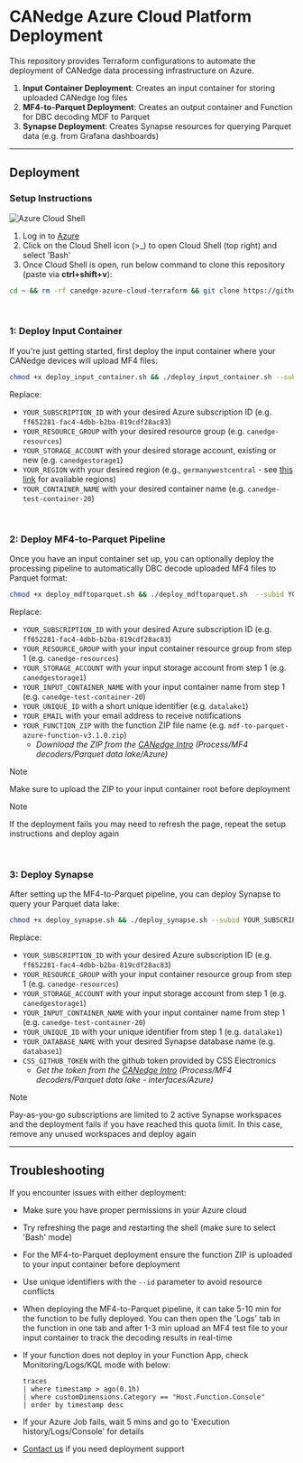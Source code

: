 # CANedge Azure Cloud Platform Deployment

This repository provides Terraform configurations to automate the deployment of CANedge data processing infrastructure on Azure.

1. **Input Container Deployment**: Creates an input container for storing uploaded CANedge log files
2. **MF4-to-Parquet Deployment**: Creates an output container and Function for DBC decoding MDF to Parquet
3. **Synapse Deployment**: Creates Synapse resources for querying Parquet data (e.g. from Grafana dashboards)

----------

## Deployment

### Setup Instructions

![Azure Cloud Shell](http://canlogger1000.csselectronics.com/img/azure-console-setup-terraform-crop.png)

1. Log in to [Azure](https://portal.azure.com/#home)
3. Click on the Cloud Shell icon (>_) to open Cloud Shell (top right) and select 'Bash'
4. Once Cloud Shell is open, run below command to clone this repository (paste via **ctrl+shift+v**):

```bash
cd ~ && rm -rf canedge-azure-cloud-terraform && git clone https://github.com/CSS-Electronics/canedge-azure-cloud-terraform.git && cd canedge-azure-cloud-terraform
```


&nbsp;

### 1: Deploy Input Container

If you're just getting started, first deploy the input container where your CANedge devices will upload MF4 files:

```bash
chmod +x deploy_input_container.sh && ./deploy_input_container.sh --subid YOUR_SUBSCRIPTION_ID  --resourcegroup YOUR_RESOURCE_GROUP --storageaccount YOUR_STORAGE_ACCOUNT --region YOUR_REGION --container YOUR_CONTAINER_NAME
```

Replace:
- `YOUR_SUBSCRIPTION_ID` with your desired Azure subscription ID (e.g. `ff652281-fac4-4dbb-b2ba-819cdf28ac83`)
- `YOUR_RESOURCE_GROUP` with your desired resource group (e.g. `canedge-resources`)
- `YOUR_STORAGE_ACCOUNT` with your desired storage account, existing or new (e.g. `canedgestorage1`)
- `YOUR_REGION` with your desired region (e.g., `germanywestcentral` - see [this link](https://azuretracks.com/2021/04/current-azure-region-names-reference/) for available regions)
- `YOUR_CONTAINER_NAME` with your desired container name (e.g. `canedge-test-container-20`)

&nbsp;

### 2: Deploy MF4-to-Parquet Pipeline

Once you have an input container set up, you can optionally deploy the processing pipeline to automatically DBC decode uploaded MF4 files to Parquet format:

```bash
chmod +x deploy_mdftoparquet.sh && ./deploy_mdftoparquet.sh  --subid YOUR_SUBSCRIPTION_ID --resourcegroup YOUR_RESOURCE_GROUP --storageaccount YOUR_STORAGE_ACCOUNT --container YOUR_INPUT_CONTAINER_NAME --id YOUR_UNIQUE_ID --email YOUR_EMAIL --zip YOUR_FUNCTION_ZIP

```

Replace:
- `YOUR_SUBSCRIPTION_ID` with your desired Azure subscription ID (e.g. `ff652281-fac4-4dbb-b2ba-819cdf28ac83`)
- `YOUR_RESOURCE_GROUP` with your input container resource group from step 1 (e.g. `canedge-resources`)
- `YOUR_STORAGE_ACCOUNT` with your input storage account from step 1 (e.g. `canedgestorage1`)
- `YOUR_INPUT_CONTAINER_NAME` with your input container name from step 1 (e.g. `canedge-test-container-20`)
- `YOUR_UNIQUE_ID` with a short unique identifier (e.g. `datalake1`)
- `YOUR_EMAIL` with your email address to receive notifications
- `YOUR_FUNCTION_ZIP` with the function ZIP file name (e.g. `mdf-to-parquet-azure-function-v3.1.0.zip`)
  - *Download the ZIP from the [CANedge Intro](https://www.csselectronics.com/pages/can-bus-hardware-software-docs) (Process/MF4 decoders/Parquet data lake/Azure)*


> [!NOTE]  
> Make sure to upload the ZIP to your input container root before deployment 

> [!NOTE]  
> If the deployment fails you may need to refresh the page, repeat the setup instructions and deploy again

&nbsp;


### 3: Deploy Synapse

After setting up the MF4-to-Parquet pipeline, you can deploy Synapse to query your Parquet data lake:

```bash
chmod +x deploy_synapse.sh && ./deploy_synapse.sh --subid YOUR_SUBSCRIPTION_ID --resourcegroup YOUR_RESOURCE_GROUP --storageaccount YOUR_STORAGE_ACCOUNT --container YOUR_INPUT_CONTAINER_NAME --id YOUR_UNIQUE_ID --database YOUR_DATABASE_NAME --github-token CSS_GITHUB_TOKEN

```

Replace:
- `YOUR_SUBSCRIPTION_ID` with your desired Azure subscription ID (e.g. `ff652281-fac4-4dbb-b2ba-819cdf28ac83`)
- `YOUR_RESOURCE_GROUP` with your input container resource group from step 1 (e.g. `canedge-resources`)
- `YOUR_STORAGE_ACCOUNT` with your input storage account from step 1 (e.g. `canedgestorage1`)
- `YOUR_INPUT_CONTAINER_NAME` with your input container name from step 1 (e.g. `canedge-test-container-20`)
- `YOUR_UNIQUE_ID` with your unique identifier from step 1 (e.g. `datalake1`)
- `YOUR_DATABASE_NAME` with your desired Synapse database name (e.g. `database1`)
- `CSS_GITHUB_TOKEN` with the github token provided by CSS Electronics
  - *Get the token from the [CANedge Intro](https://www.csselectronics.com/pages/can-bus-hardware-software-docs) (Process/MF4 decoders/Parquet data lake - interfaces/Azure)*

> [!NOTE]  
> Pay-as-you-go subscriptions are limited to 2 active Synapse workspaces and the deployment fails if you have reached this quota limit. In this case, remove any unused workspaces and deploy again

----------

## Troubleshooting

If you encounter issues with either deployment:

- Make sure you have proper permissions in your Azure cloud
- Try refreshing the page and restarting the shell (make sure to select 'Bash' mode)
- For the MF4-to-Parquet deployment ensure the function ZIP is uploaded to your input container before deployment
- Use unique identifiers with the `--id` parameter to avoid resource conflicts
- When deploying the MF4-to-Parquet pipeline, it can take 5-10 min for the function to be fully deployed. You can then open the 'Logs' tab in the function in one tab and after 1-3 min upload an MF4 test file to your input container to track the decoding results in real-time
- If your function does not deploy in your Function App, check Monitoring/Logs/KQL mode with below:

  ```
  traces
  | where timestamp > ago(0.1h)
  | where customDimensions.Category == "Host.Function.Console"
  | order by timestamp desc
  ```

- If your Azure Job fails, wait 5 mins and go to 'Execution history/Logs/Console' for details
- [Contact us](https://www.csselectronics.com/pages/contact-us) if you need deployment support
